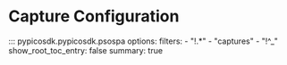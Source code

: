 # Capture Configuration

::: pypicosdk.pypicosdk.psospa
    options:
        filters:
        - "!.*"
        - "captures"
        - "!^_"
        show_root_toc_entry: false
        summary: true